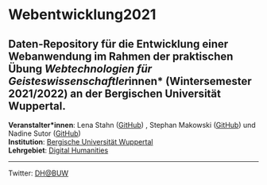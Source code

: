 # Webentwicklung2021

## Daten-Repository für die Entwicklung einer Webanwendung im Rahmen der praktischen Übung *Webtechnologien für Geisteswissenschaftler*innen* (Wintersemester 2021/2022) an der Bergischen Universität Wuppertal.

**Veranstalter*innen**: Lena Stahn ([GitHub](https://github.com/Lena-Luise)) , Stephan Makowski ([GitHub](https://github.com/StephanMa)) und Nadine Sutor ([GitHub](https://github.com/nadinesutor)) \
**Institution**: [Bergische Universität Wuppertal](https://www.uni-wuppertal.de/de/)\
**Lehrgebiet**: [Digital Humanities](https://www.geschichte.uni-wuppertal.de/de/lehrgebiete/digital-humanities.html)

____

Twitter: [DH@BUW](https://twitter.com/DH_BUW)
